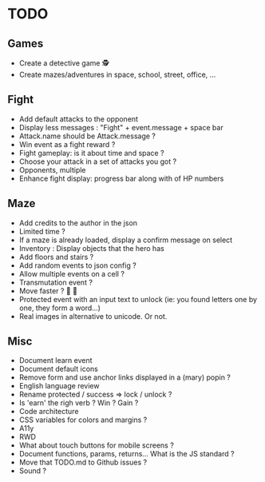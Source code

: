 # TODO

## Games

- Create a detective game 🕵
- Create mazes/adventures in space, school, street, office, ...

## Fight

- Add default attacks to the opponent
- Display less messages : "Fight" + event.message + space bar
- Attack.name should be Attack.message ?
- Win event as a fight reward ?
- Fight gameplay: is it about time and space ?
- Choose your attack in a set of attacks you got ?
- Opponents, multiple
- Enhance fight display: progress bar along with of HP numbers

## Maze

- Add credits to the author in the json
- Limited time ?
- If a maze is already loaded, display a confirm message on select
- Inventory : Display objects that the hero has
- Add floors and stairs ?
- Add random events to json config ?
- Allow multiple events on a cell ?
- Transmutation event ?
- Move faster ? 🚴 🏇
- Protected event with an input text to unlock (ie: you found letters one by one, they form a word...)
- Real images in alternative to unicode. Or not.

## Misc

- Document learn event
- Document default icons
- Remove form and use anchor links displayed in a (mary) popin ?
- English language review
- Rename protected / success => lock / unlock ?
- Is 'earn' the righ verb ? Win ? Gain ?
- Code architecture
- CSS variables for colors and margins ?
- A11y
- RWD
- What about touch buttons for mobile screens ?
- Document functions, params, returns... What is the JS standard ?
- Move that TODO.md to Github issues ?
- Sound ?


